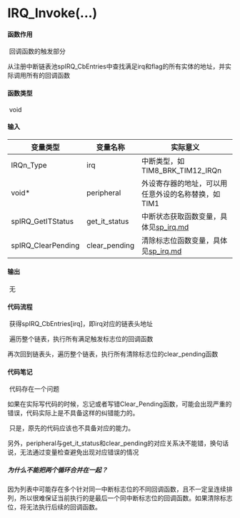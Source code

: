 # IRQ_Invoke(...)

#### 函数作用

​	回调函数的触发部分

​	从注册中断链表池spIRQ_CbEntries中查找满足irq和flag的所有实体的地址，并实际调用所有的回调函数

#### 函数类型

​	void

#### 输入

| 变量类型           | 变量名称      | 实际意义                                              |
| ------------------ | ------------- | ----------------------------------------------------- |
| IRQn_Type          | irq           | 中断类型，如TIM8_BRK_TIM12_IRQn                       |
| void*              | peripheral    | 外设寄存器的地址，可以用任意外设的名称替换，如TIM1    |
| spIRQ_GetITStatus  | get_it_status | 中断状态获取函数变量，具体见[sp_irq.md](../sp_irq.md) |
| spIRQ_ClearPending | clear_pending | 清除标志位函数变量，具体见[sp_irq.md](../sp_irq.md)   |

#### 输出

​	无

#### 代码流程

​	获得spIRQ_CbEntries[irq]，即irq对应的链表头地址

​	遍历整个链表，执行所有满足触发标志位的回调函数

​	再次回到链表头，遍历整个链表，执行所有清除标志位的clear_pending函数

#### 代码笔记

​	代码存在一个问题

​	如果在实际写代码的时候，忘记或者写错Clear_Pending函数，可能会出现严重的错误，代码实际上是不具备这样的纠错能力的。

​	只是，原先的代码应该也不具备对应的能力。

​	另外，peripheral与get_it_status和clear_pending的对应关系决不能错，换句话说，无法通过变量检查避免出现对应错误的情况

##### 	为什么不能把两个循环合并在一起？

​	因为列表中可能存在多个针对同一中断标志位的不同回调函数，且不一定呈连续排列，所以很难保证当前执行的是最后一个同中断标志位的回调函数。如果清除标志位，将无法执行后续的回调函数。